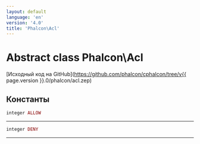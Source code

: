```yaml
---
layout: default
language: 'en'
version: '4.0'
title: 'Phalcon\Acl'
---
```


# Abstract class **Phalcon\Acl**

[Исходный код на GitHub](https://github.com/phalcon/cphalcon/tree/v{{ page.version }}.0/phalcon/acl.zep)

## Константы

```php
integer ALLOW
```

* * *

```php
integer DENY
```

* * *